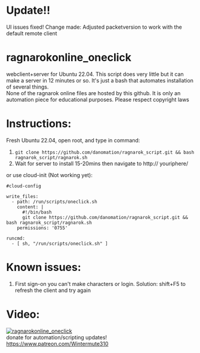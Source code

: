 # Update!! 
UI issues fixed! Change made: Adjusted packetversion to work with the default remote client  

# ragnarokonline_oneclick
webclient+server for Ubuntu 22.04. This script does very little but it can make a server in 12 minutes or so. 
It's just a bash that automates installation of several things.  
None of the ragnarok online files are hosted by this github. It is only an automation piece for educational purposes. Please respect copyright laws  

# Instructions:
Fresh Ubuntu 22.04, open root, and type in command:  
1. ```git clone https://github.com/danomation/ragnarok_script.git && bash ragnarok_script/ragnarok.sh  ```
2. Wait for server to install 15-20mins then navigate to http:// youriphere/ 

or use cloud-init (Not working yet):  
```
#cloud-config

write_files:
  - path: /run/scripts/oneclick.sh
    content: |
      #!/bin/bash
      git clone https://github.com/danomation/ragnarok_script.git && bash ragnarok_script/ragnarok.sh     
    permissions: '0755'

runcmd:
  - [ sh, "/run/scripts/oneclick.sh" ]

```
# Known issues:
1. First sign-on you can't make characters or login. 
Solution: shift+F5 to refresh the client and try again 

# Video:  

[![ragnarokonline_oneclick](https://img.youtube.com/vi/HSR538rZhXM/0.jpg)](https://www.youtube.com/watch?v=HSR538rZhXM)  
donate for automation/scripting updates! https://www.patreon.com/Wintermute310  
